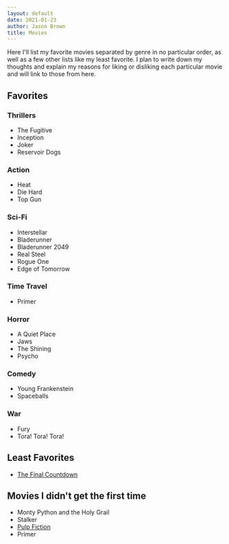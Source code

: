 ```yaml
---
layout: default
date: 2021-01-23
author: Jason Brown
title: Movies
---
```

Here I'll list my favorite movies separated by genre in no particular order, as well as a few other lists like my least favorite. I plan to write down my thoughts and explain my reasons for liking or disliking each particular movie and will link to those from here.

## Favorites

### Thrillers
* The Fugitive
* Inception
* Joker
* Reservoir Dogs

### Action
* Heat
* Die Hard
* Top Gun

### Sci-Fi
* Interstellar
* Bladerunner
* Bladerunner 2049
* Real Steel
* Rogue One
* Edge of Tomorrow

### Time Travel
* Primer

### Horror
* A Quiet Place
* Jaws
* The Shining
* Psycho

### Comedy
* Young Frankenstein
* Spaceballs

### War
* Fury
* Tora! Tora! Tora!

## Least Favorites
* [The Final Countdown](theFinalCountdown)

## Movies I didn't get the first time
* Monty Python and the Holy Grail
* Stalker
* [Pulp Fiction](pulpFiction)
* Primer
